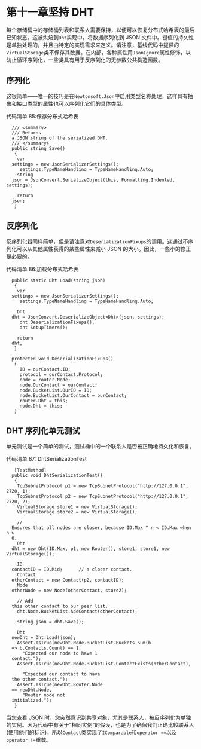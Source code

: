 # 第十一章坚持 DHT

每个存储桶中的存储桶列表和联系人需要保持，以便可以恢复分布式哈希表的最后已知状态。这被烘焙到`Dht`实现中，将数据序列化到 JSON 文件中。键值的持久性是单独处理的，并且由特定的实现需求来定义。请注意，基线代码中提供的`VirtualStorage`类不保存其数据。在内部，各种属性用`JsonIgnore`属性修饰，以防止循环序列化，一些类具有用于反序列化的无参数公共构造函数。

## 序列化

这很简单——唯一的技巧是在`Newtonsoft.Json`中启用类型名称处理，这样具有抽象和接口类型的属性也可以序列化它们的具体类型。

代码清单 85:保存分布式哈希表

```
  /// <summary>
  /// Returns
  a JSON string of the serialized DHT.
  /// </summary>
  public string Save()
   {
    var
  settings = new JsonSerializerSettings();
     settings.TypeNameHandling = TypeNameHandling.Auto;
    string
  json = JsonConvert.SerializeObject(this, Formatting.Indented, settings);

    return
  json;
   }

```

## 反序列化

反序列化器同样简单，但是请注意对`DeserializationFixups`的调用。这通过不序列化可以从其他属性获得的某些属性来减小 JSON 的大小。因此，一些小的修正是必要的。

代码清单 86:加载分布式哈希表

```
  public static Dht Load(string json)
   {
    var
  settings = new JsonSerializerSettings();
     settings.TypeNameHandling = TypeNameHandling.Auto;

    Dht
  dht = JsonConvert.DeserializeObject<Dht>(json, settings);
     dht.DeserializationFixups();
     dht.SetupTimers();

    return
  dht;
   }

  protected void DeserializationFixups()
   {
     ID = ourContact.ID;
     protocol = ourContact.Protocol;
     node = router.Node;
     node.OurContact = ourContact;
     node.BucketList.OurID = ID;
     node.BucketList.OurContact = ourContact;
     router.Dht = this;
     node.Dht = this;
   }

```

## DHT 序列化单元测试

单元测试是一个简单的测试，测试桶中的一个联系人是否被正确地持久化和恢复。

代码清单 87: DhtSerializationTest

```
   [TestMethod]
  public void DhtSerializationTest()
   {
    TcpSubnetProtocol p1 = new TcpSubnetProtocol("http://127.0.0.1", 2720, 1);
    TcpSubnetProtocol p2 = new TcpSubnetProtocol("http://127.0.0.1", 2720, 2);
    VirtualStorage store1 = new VirtualStorage();
    VirtualStorage store2 = new VirtualStorage();

    //
  Ensures that all nodes are closer, because ID.Max ^ n < ID.Max when n >
  0.
    Dht
  dht = new Dht(ID.Max, p1, new Router(), store1, store1, new VirtualStorage());

    ID
  contactID = ID.Mid;      // a closer contact.
    Contact
  otherContact = new Contact(p2, contactID);
    Node
  otherNode = new Node(otherContact, store2);

    // Add
  this other contact to our peer list.
    dht.Node.BucketList.AddContact(otherContact);

    string json = dht.Save();

    Dht
  newDht = Dht.Load(json);
    Assert.IsTrue(newDht.Node.BucketList.Buckets.Sum(b
  => b.Contacts.Count) == 1,
      "Expected our node to have 1
  contact.");
    Assert.IsTrue(newDht.Node.BucketList.ContactExists(otherContact),

      "Expected our contact to have
  the other contact.");
    Assert.IsTrue(newDht.Router.Node
  == newDht.Node, 
      "Router node not
  initialized.");
   }

```

当您查看 JSON 时，您突然意识到共享对象，尤其是联系人，被反序列化为单独的实例。因为代码中有关于“相同实例”的假设，也是为了确保我们正确比较联系人(使用他们的标识)，所以`Contact`类实现了`IComparable`和`operator ==`以及`operator !=`重载。
